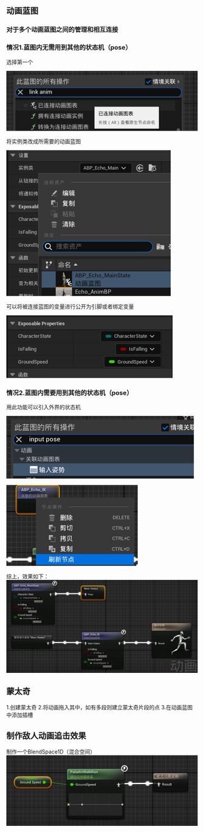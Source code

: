 ## 动画蓝图
### 对于多个动画蓝图之间的管理和相互连接
### 情况1.蓝图内无需用到其他的状态机（pose）
选择第一个

![输入图片说明](/imgs/2024-08-10/mVo6rSwdiVyKyXyx.png)

将实例类改成所需要的动画蓝图

![输入图片说明](/imgs/2024-08-10/naEsKT8lRQItoYAN.png)

可以将被连接蓝图的变量进行公开为引脚或者绑定变量

![输入图片说明](/imgs/2024-08-10/nZYZyXslRRsw3mx1.png)

### 情况2.蓝图内需要用到其他的状态机（pose）
用此功能可以引入外界的状态机

![输入图片说明](/imgs/2024-08-10/4sie3gnHe5hwM6g4.png)

![输入图片说明](/imgs/2024-08-10/qjb6OY6RlLu8IsSv.png)

综上，效果如下：
![输入图片说明](/imgs/2024-08-10/Nrk5mKumbDJMKmiO.png)
## 蒙太奇
1.创建蒙太奇
2.将动画拖入其中，如有多段则建立蒙太奇片段的点
3.在动画蓝图中添加插槽

## 制作敌人动画追击效果
制作一个BlendSpace1D（混合空间）
![输入图片说明](/imgs/2024-08-20/HiMxPdPR6yKxa9VF.png)


<!--stackedit_data:
eyJoaXN0b3J5IjpbMTIwNDQ2NDA2OCwyMDA3MTc3NzAsLTU4OT
ExNzYyLC05MjcxODU2MDYsLTIwMjUzOTIwODMsODExMTI2MTg5
LDcwNDY5MzczMSw3OTIyNzc1MTBdfQ==
-->